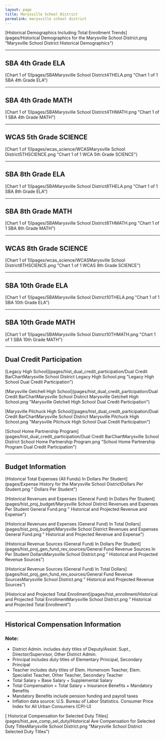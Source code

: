 ```yaml
---
layout: page
title: Marysville School District
permalink: marysville school district
---
```



[Historical Demographics Including Total Enrollment Trends](pages/Historical Demographics for the Marysville School District.png "Marysville School District Historical Demographics")

___

## SBA 4th Grade ELA

[Chart 1 of 1](pages/SBAMarysville School District4THELA.png "Chart 1 of 1 SBA 4th Grade ELA")


___

## SBA 4th Grade MATH

[Chart 1 of 1](pages/SBAMarysville School District4THMATH.png "Chart 1 of 1 SBA 4th Grade MATH")


___

## WCAS 5th Grade SCIENCE

[Chart 1 of 1](pages/wcas_science/WCASMarysville School District5THSCIENCE.png "Chart 1 of 1 WCA 5th Grade SCIENCE")


___

## SBA 8th Grade ELA

[Chart 1 of 1](pages/SBAMarysville School District8THELA.png "Chart 1 of 1 SBA 8th Grade ELA")


___

## SBA 8th Grade MATH

[Chart 1 of 1](pages/SBAMarysville School District8THMATH.png "Chart 1 of 1 SBA 8th Grade MATH")


___

## WCAS 8th Grade SCIENCE

[Chart 1 of 1](pages/wcas_science/WCASMarysville School District8THSCIENCE.png "Chart 1 of 1 WCAS 8th Grade SCIENCE")


___

## SBA 10th Grade ELA

[Chart 1 of 1](pages/SBAMarysville School District10THELA.png "Chart 1 of 1 SBA 10th Grade ELA")


___

## SBA 10th Grade MATH

[Chart 1 of 1](pages/SBAMarysville School District10THMATH.png "Chart 1 of 1 SBA 10th Grade MATH")


___

## Dual Credit Participation

[Legacy High School](pages/hist_dual_credit_participation/Dual Credit BarChartMarysville School District Legacy High School.png "Legacy High School Dual Credit Participation")

[Marysville Getchell High School](pages/hist_dual_credit_participation/Dual Credit BarChartMarysville School District Marysville Getchell High School.png "Marysville Getchell High School Dual Credit Participation")

[Marysville Pilchuck High School](pages/hist_dual_credit_participation/Dual Credit BarChartMarysville School District Marysville Pilchuck High School.png "Marysville Pilchuck High School Dual Credit Participation")

[School Home Partnership Program](pages/hist_dual_credit_participation/Dual Credit BarChartMarysville School District School Home Partnership Program.png "School Home Partnership Program Dual Credit Participation")


___

## Budget Information

[Historical Total Expenses (All Funds) In Dollars Per Student](pages/Expense History for the Marysville School DistrictDollars Per Student.png " Dollars Per Student")

[Historical Revenues and Expenses (General Fund) In Dollars Per Student](pages/hist_proj_budget/Marysville School District Revenues and Expenses Per Student General Fund.png " Historical and Projected Revenue and Expense")

[Historical Revenues and Expenses (General Fund) In Total Dollars](pages/hist_proj_budget/Marysville School District Revenues and Expenses General Fund.png " Historical and Projected Revenue and Expense")

[Historical Revenue Sources (General Fund) In Dollars Per Student](pages/hist_proj_gen_fund_rev_sources/General Fund Revenue Sources In Per Student DollarsMarysville School District.png " Historical and Projected Revenue Sources")

[Historical Revenue Sources (General Fund) In Total Dollars](pages/hist_proj_gen_fund_rev_sources/General Fund Revenue SourcesMarysville School District.png " Historical and Projected Revenue Sources")

[Historical and Projected Total Enrollment](pages/hist_enrollment/Historical and Projected Total EnrollmentMarysville School District.png " Historical and Projected Total Enrollment")


___

## Historical Compensation Information
### Note:
- District Admin. includes duty titles of Deputy/Assist. Supt., Director/Supervisor, Other District Admin.
- Principal includes duty titles of Elementary Principal, Secondary Principal
- Teacher includes duty titles of Elem. Homeroom Teacher, Elem. Specialist Teacher, Other Teacher, Secondary Teacher
- Total Salary = Base Salary + Supplemental Salary
- Total Compensation = Total Salary + Insurance Benefits + Mandatory Benefits
- Mandatory Benefits include pension funding and payroll taxes
- Inflation data source: U.S. Bureau of Labor Statistics. Consumer Price Index for All Urban Consumers (CPI-U)

[ Historical Compensation for Selected Duty Titles](pages/hist_ave_comp_sel_duty/Historical Ave Compensation for Selected Duty TitlesMarysville School District.png "Marysville School District Selected Duty Titles")


